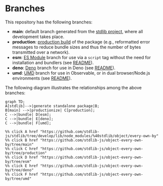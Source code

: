 <!--

@license Apache-2.0

Copyright (c) 2022 The Stdlib Authors.

Licensed under the Apache License, Version 2.0 (the "License");
you may not use this file except in compliance with the License.
You may obtain a copy of the License at

    http://www.apache.org/licenses/LICENSE-2.0

Unless required by applicable law or agreed to in writing, software
distributed under the License is distributed on an "AS IS" BASIS,
WITHOUT WARRANTIES OR CONDITIONS OF ANY KIND, either express or implied.
See the License for the specific language governing permissions and
limitations under the License.

-->

# Branches

This repository has the following branches:

-   **main**: default branch generated from the [stdlib project][stdlib-url], where all development takes place.
-   **production**: [production build][production-url] of the package (e.g., reformatted error messages to reduce bundle sizes and thus the number of bytes transmitted over a network).
-   **esm**: [ES Module][esm-url] branch for use via a `script` tag without the need for installation and bundlers (see [README][esm-readme]).
-   **deno**: [Deno][deno-url] branch for use in Deno (see [README][deno-readme]).
-   **umd**: [UMD][umd-url] branch for use in Observable, or in dual browser/Node.js environments (see [README][umd-readme]).

The following diagram illustrates the relationships among the above branches:

```mermaid
graph TD;
A[stdlib]-->|generate standalone package|B;
B[main] -->|productionize| C[production];
C -->|bundle| D[esm];
C -->|bundle| E[deno];
C -->|bundle| F[umd];

%% click A href "https://github.com/stdlib-js/stdlib/tree/develop/lib/node_modules/%40stdlib/object/every-own-by"
%% click B href "https://github.com/stdlib-js/object-every-own-by/tree/main"
%% click C href "https://github.com/stdlib-js/object-every-own-by/tree/production"
%% click D href "https://github.com/stdlib-js/object-every-own-by/tree/esm"
%% click E href "https://github.com/stdlib-js/object-every-own-by/tree/deno"
%% click F href "https://github.com/stdlib-js/object-every-own-by/tree/umd"
```

[stdlib-url]: https://github.com/stdlib-js/stdlib/tree/develop/lib/node_modules/%40stdlib/object/every-own-by
[production-url]: https://github.com/stdlib-js/object-every-own-by/tree/production
[deno-url]: https://github.com/stdlib-js/object-every-own-by/tree/deno
[deno-readme]: https://github.com/stdlib-js/object-every-own-by/blob/deno/README.md
[umd-url]: https://github.com/stdlib-js/object-every-own-by/tree/umd
[umd-readme]: https://github.com/stdlib-js/object-every-own-by/blob/umd/README.md
[esm-url]: https://github.com/stdlib-js/object-every-own-by/tree/esm
[esm-readme]: https://github.com/stdlib-js/object-every-own-by/blob/esm/README.md